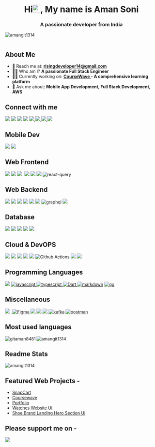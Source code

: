 <h1 align="center">Hi<img src="https://media.giphy.com/media/hvRJCLFzcasrR4ia7z/giphy.gif" width="25px">, My name is Aman Soni </h1>
<h3 align="center">A passionate developer from India</h3>
<p align="left"> <img src="https://komarev.com/ghpvc/?username=myster10ushu1k&label=Profile%20views&color=0e75b6&style=juicyfresh" alt="amangit1314" /> </p>
<p align="left"> <a href="https://github-profile-trophy.vercel.app/?username=amangit1314&theme=onedark"><img src="https://github-profile-trophy.vercel.app/?username=amangit1314&theme=juicyfresh" alt="" /></a> </p>

## About Me

- 📧 Reach me at: **<risingdeveloper14@gmail.com>**
- 👨‍💻 Who am I? **A passionate Full Stack Engineer**
- 👨‍🔬 Currently working on: **<a href="https://coursewave.in"> CourseWave <a /> - A comprehensive learning platform**
- 💬 Ask me about: **Mobile App Development, Full Stack Development, AWS**

## Connect with me

<p align="left">

  <a href="https://twitter.com/soni07_aman"><img src="https://img.shields.io/badge/X-%23000000.svg?style=for-the-badge&logo=X&logoColor=white" /></a>
  <a href="https://dribbble.com/amansoni53453"><img src="https://img.shields.io/badge/Dribbble-EA4C89?style=for-the-badge&logo=dribbble&logoColor=white" /></a>
  <a href="https://www.leetcode.com/mysterioushulk" /><img src="https://img.shields.io/badge/-LeetCode-FFA116?style=for-the-badge&logo=LeetCode&logoColor=black"/></a>
  <a href="https://linktr.ee/MysteriousHulk" /><img src="https://img.shields.io/badge/linktree-39E09B?style=for-the-badge&logo=linktree&logoColor=white"/></a>
  <a href="https://linkedin.com/in/aman-soni1"> <img src="https://img.shields.io/badge/linkedin-%230077B5.svg?style=for-the-badge&logo=linkedin&logoColor=white"/> </a>
  <a href="https://discord.com"> <img src="https://img.shields.io/badge/Discord-%235865F2.svg?style=for-the-badge&logo=discord&logoColor=white"/> </a>
  <a href="https://instagram.com/flutter.rising.dev"> <img src="https://img.shields.io/badge/Instagram-%23E4405F.svg?style=for-the-badge&logo=Instagram&logoColor=white"/> </a>
  <a href="https://www.hackerrank.com/amansoni53453"> <img src="https://img.shields.io/badge/-Hackerrank-2EC866?style=for-the-badge&logo=HackerRank&logoColor=white
  "/> </a>
</p>

## Mobile Dev
<p align="left">
<!-- <img src="https://img.shields.io/badge/java-%23ED8B00.svg?style=for-the-badge&logo=openjdk&logoColor=white"></img> -->
<!-- <img src="https://img.shields.io/badge/kotlin-%237F52FF.svg?style=for-the-badge&logo=kotlin&logoColor=white"> </img> -->
<!-- <img src="https://img.shields.io/badge/Gradle-02303A.svg?style=for-the-badge&logo=Gradle&logoColor=white"> </img> -->
<!-- <img src="https://img.shields.io/badge/Android-3DDC84?style=for-the-badge&logo=android&logoColor=white" alt="android"/> -->
<img src="https://img.shields.io/badge/react_native-%2320232a.svg?style=for-the-badge&logo=react&logoColor=%2361DAFB" />
<img src="https://img.shields.io/badge/Flutter-%2302569B.svg?style=for-the-badge&logo=Flutter&logoColor=white" />
</p>

## Web Frontend
<p align="left">
  <img src="https://img.shields.io/badge/html5-%23E34F26.svg?style=for-the-badge&logo=html5&logoColor=white"></img>
  <img src="https://img.shields.io/badge/css3-%231572B6.svg?style=for-the-badge&logo=css3&logoColor=white"> </img>
  <img src="https://img.shields.io/badge/react-%2320232a.svg?style=for-the-badge&logo=react&logoColor=%2361DAFB"> <img/>
  <img src="https://img.shields.io/badge/Next-black?style=for-the-badge&logo=next.js&logoColor=white"> </img>
  <img src="https://img.shields.io/badge/tailwindcss-%2338B2AC.svg?style=for-the-badge&logo=tailwind-css&logoColor=white" />
  <img src="https://img.shields.io/badge/redux-%23593d88.svg?style=for-the-badge&logo=redux&logoColor=white"> </img>
  <img src="https://img.shields.io/badge/-React%20Query-FF4154?style=for-the-badge&logo=react%20query&logoColor=white" alt="react-query"/>
</p>

## Web Backend

<p align="left">
  <img src="https://img.shields.io/badge/javascript-%23323330.svg?style=for-the-badge&logo=javascript&logoColor=%23F7DF1E"> </img>
  <img src="https://img.shields.io/badge/typescript-%23007ACC.svg?style=for-the-badge&logo=typescript&logoColor=white"> </img>
  <img src="https://img.shields.io/badge/express.js-%23404d59.svg?style=for-the-badge&logo=express&logoColor=%2361DAFB"> </img>
  <img src="https://img.shields.io/badge/node.js-6DA55F?style=for-the-badge&logo=node.js&logoColor=white"> </img>
  <img src="https://img.shields.io/badge/Next-black?style=for-the-badge&logo=next.js&logoColor=whit"> </img>
  <img src="https://img.shields.io/badge/nestjs-%23E0234E.svg?style=for-the-badge&logo=nestjs&logoColor=white"> </img>
  <img src="https://img.shields.io/badge/-GraphQL-E10098?style=for-the-badge&logo=graphql&logoColor=white" alt="graphql"> </img>
  <img src="https://img.shields.io/badge/nginx-%23009639.svg?style=for-the-badge&logo=nginx&logoColor=white" > </img>
</p>

## Database

<p align="left">
  <img src="https://img.shields.io/badge/Amazon%20DynamoDB-4053D6?style=for-the-badge&logo=Amazon%20DynamoDB&logoColor=white"> </img>
  <img src="https://img.shields.io/badge/redis-%23DD0031.svg?style=for-the-badge&logo=redis&logoColor=white"> </img>
  <img src="https://img.shields.io/badge/postgres-%23316192.svg?style=for-the-badge&logo=postgresql&logoColor=white"> </img>
  <img src="https://img.shields.io/badge/mysql%23316192.svg?style=for-the-badge&logo=postgresql&logoColor=white"> </img>
  <img src="https://img.shields.io/badge/MongoDB-%234ea94b.svg?style=for-the-badge&logo=mongodb&logoColor=white"> </img>
</p>

## Cloud & DevOPS

<p align="left">
  <img src="https://img.shields.io/badge/AWS-%23FF9900.svg?style=for-the-badge&logo=amazon-aws&logoColor=white"> </img>
  <img src="https://img.shields.io/badge/vercel-%23000000.svg?style=for-the-badge&logo=vercel&logoColor=white"> </img>
<!--    <img src="https://img.shields.io/badge/Cloudflare-F38020?style=for-the-badge&logo=Cloudflare&logoColor=white"> </img> -->
  <img src="https://img.shields.io/badge/firebase-%23039BE5.svg?style=for-the-badge&logo=firebase"> </img>
  <img src="https://img.shields.io/badge/Supabase-3ECF8E?style=for-the-badge&logo=supabase&logoColor=white"> </img>
  <img src="https://img.shields.io/badge/docker-%230db7ed.svg?style=for-the-badge&logo=docker&logoColor=white"> </img>
<!--   <img src="https://img.shields.io/badge/kubernetes-%23326ce5.svg?style=for-the-badge&logo=kubernetes&logoColor=white"> </img> -->
  <img src="https://img.shields.io/badge/github%20actions-%232671E5.svg?style=for-the-badge&logo=githubactions&logoColor=white" alt="Github Actions"/> 
  <img src="https://img.shields.io/badge/grafana-%23F46800.svg?style=for-the-badge&logo=grafana&logoColor=white"> </img>
  <img src="https://img.shields.io/badge/Prometheus-E6522C?style=for-the-badge&logo=Prometheus&logoColor=white"> </img>
<!--   <img src="https://img.shields.io/badge/terraform-%235835CC.svg?style=for-the-badge&logo=terraform&logoColor=white" > </img>
  <img src="https://img.shields.io/badge/jenkins-%232C5263.svg?style=for-the-badge&logo=jenkins&logoColor=white" > </img> -->
</p>


## Programming Languages
<p align="left">
<a> <img src="https://img.shields.io/badge/java-%23ED8B00.svg?style=for-the-badge&logo=openjdk&logoColor=white"></img> </a>
<!-- <a> <img src="https://img.shields.io/badge/kotlin-%237F52FF.svg?style=for-the-badge&logo=kotlin&logoColor=white"> </img> </a> -->
<a href="https://developer.mozilla.org/en-US/docs/Web/JavaScript" target="_blank"> <img src="https://img.shields.io/badge/JavaScript-323330?style=for-the-badge&logo=javascript&logoColor=F7DF1E" alt="javascript" /> </a>
<a href="https://developer.mozilla.org/en-US/docs/Web/TypesScript" target="_blank"> <img src="https://img.shields.io/badge/Typescript-07689F?style=for-the-badge&logo=typescript&logoColor=white" alt="typescript" /> </a>
<a href="https://cpp.org" target="_blank"> <img src="https://img.shields.io/badge/Dart-0175C2?style=for-the-badge&logo=dart&logoColor=white" alt="Dart"/> </a>
<a href="https://www.python.org" target="_blank"> <img src="https://img.shields.io/badge/python-3670A0?style=for-the-badge&logo=python&logoColor=ffdd54" alt="markdown"/></a>
<a href="" targwt="_blank"> <img src="https://img.shields.io/badge/go-%2300ADD8.svg?style=for-the-badge&logo=go&logoColor=white" alt="go" /> </a>
<!-- <a href="https://www.ruse.org" target="_blank"> <img src="https://img.shields.io/badge/rust-%23000000.svg?style=for-the-badge&logo=rust&logoColor=white" alt="rust"/></a> -->
<!-- <a href="https://www.yaml.org" target="_blank"> <img src="https://img.shields.io/badge/yaml-%23ffffff.svg?style=for-the-badge&logo=yaml&logoColor=151515" alt="yaml"/></a> --->
</p>

## Miscellaneous
<p align="left">
<a href=""> <img src="https://img.shields.io/badge/git-%23F05033.svg?style=for-the-badge&logo=git&logoColor=white" /></a>
<a href=""> <img src="https://img.shields.io/badge/Rabbitmq-FF6600?style=for-the-badge&logo=rabbitmq&logoColor=white" alt=""Rabbit Mq> </img> </a>
<a href="https://www.figma.com/" target="_blank"> <img src="https://img.shields.io/badge/figma-%23F24E1E.svg?style=for-the-badge&logo=figma&logoColor=white" alt="Figma" /> </a>
<a href="https://www.prisma.io/"> <img src="https://img.shields.io/badge/Prisma-3982CE?style=for-the-badge&logo=Prisma&logoColor=white"> </img></a>
<a href=""> <img src="https://img.shields.io/badge/JWT-black?style=for-the-badge&logo=JSON%20web%20tokens"> </img></a>
<a href="">  <img src="https://img.shields.io/badge/Socket.io-black?style=for-the-badge&logo=socket.io&badgeColor=010101"> </img> </a>
<a href="https://www.python.org" target="_blank"> <img src="https://img.shields.io/badge/Apache%20Kafka-000?style=for-the-badge&logo=apachekafka" alt="kafka"/></a>
<!-- <a href="https://jira.org" target="_blank"> <img src="https://img.shields.io/badge/jira-%230A0FFF.svg?style=for-the-badge&logo=jira&logoColor=white" alt="jira"/> </a>
<a href="https://notion.org" target="_blank"> <img src="https://img.shields.io/badge/Notion-%23000000.svg?style=for-the-badge&logo=notion&logoColor=white" alt="notion"/> -->
<a href="https://postman.org" target="_blank"> <img src="https://img.shields.io/badge/Postman-FF6C37?style=for-the-badge&logo=postman&logoColor=white" alt="postman"/> </a>
</p>

## Most used languages

   <img align="left" src="https://github-readme-stats.vercel.app/api/top-langs?username=amangit1314&theme=shades-of-purple&show_icons=true&locale=en&layout=compact" alt="gitaman8481" />
   <img align="center" src="https://github-readme-stats.vercel.app/api?username=amangit1314&theme=shades-of-purple&show_icons=true&locale=en" alt="amangit1314" />

## Readme Stats

  <p>
     <img align="center" src="https://github-readme-streak-stats.herokuapp.com/?user=amangit1314&theme=shades-of-purple" alt="amangit1314" />
  </p>

## Featured Web Projects -

- <a href="https://snapcart.life"> SnapCart </a>
- <a href="https://coursewave.in"> Coursewave</a>
- <a href="https://next-level-portfolio.vercel.app"> Portfolio </a>
- <a href="https://amangit1314.github.io/watches_web"> Watches Website Ui </a>
- <a href="https://amangit1314.github.io/Shoe-Brand-Landing-Page ">Shoe Brand Landing Hero Section Ui </a>

## Please support me on -

<a href="https://www.buymeacoffee.com/amanSoni "><img src="https://img.shields.io/badge/Buy_Me_A_Coffee-FFDD00?style=for-the-badge&logo=buy-me-a-coffee&logoColor=black" /></a>
